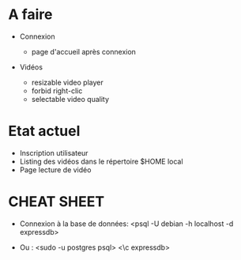 # A faire

- Connexion
    - page d'accueil après connexion

- Vidéos
    - resizable video player
    - forbid right-clic
    - selectable video quality

# Etat actuel

- Inscription utilisateur
- Listing des vidéos dans le répertoire $HOME local
- Page lecture de vidéo


# CHEAT SHEET

- Connexion à la base de données: 
<psql -U debian -h localhost -d expressdb>

- Ou : 
<sudo -u postgres psql>
<\c expressdb>